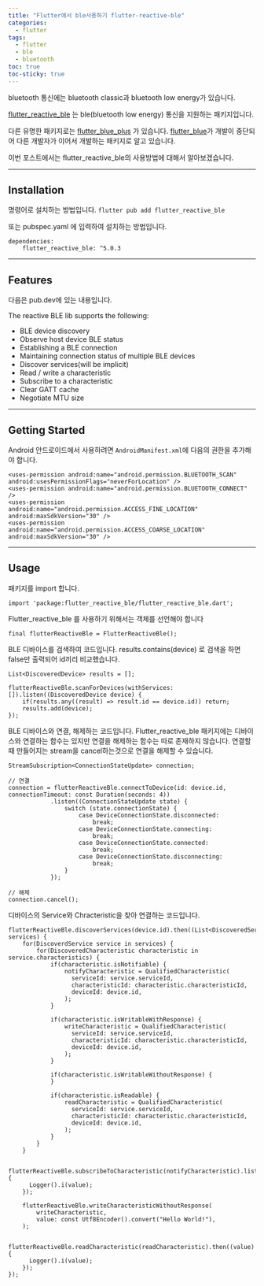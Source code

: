 ```yaml
---
title: "Flutter에서 ble사용하기 flutter-reactive-ble"
categories:
  - flutter
tags:
  - flutter
  - ble
  - bluetooth
toc: true
toc-sticky: true
---
```


bluetooth 통신에는 bluetooth classic과 bluetooth low energy가 있습니다.

[flutter_reactive_ble](https://pub.dev/packages/flutter_reactive_ble) 는 ble(bluetooth low energy) 통신을 지원하는 패키지입니다.

다른 유명한 패키지로는 [flutter_blue_plus](https://pub.dev/packages/flutter_blue_plus) 가 있습니다. [flutter_blue](https://pub.dev/packages/flutter_blue)가 개발이 중단되어 다른 개발자가 이어서 개발하는 패키지로 알고 있습니다.

이번 포스트에서는 flutter_reactive_ble의 사용방법에 대해서 알아보겠습니다.

---

## Installation

명령어로 설치하는 방법입니다.
`flutter pub add flutter_reactive_ble`

또는 pubspec.yaml 에 입력하여 설치하는 방법입니다.

```
dependencies:
    flutter_reactive_ble: ^5.0.3
```

---

## Features

다음은 pub.dev에 있는 내용입니다.

The reactive BLE lib supports the following:

- BLE device discovery
- Observe host device BLE status
- Establishing a BLE connection
- Maintaining connection status of multiple BLE devices
- Discover services(will be implicit)
- Read / write a characteristic
- Subscribe to a characteristic
- Clear GATT cache
- Negotiate MTU size

---

## Getting Started

Android
안드로이드에서 사용하려면 `AndroidManifest.xml`에 다음의 권한을 추가해야 합니다.

```
<uses-permission android:name="android.permission.BLUETOOTH_SCAN" android:usesPermissionFlags="neverForLocation" />
<uses-permission android:name="android.permission.BLUETOOTH_CONNECT" />
<uses-permission android:name="android.permission.ACCESS_FINE_LOCATION" android:maxSdkVersion="30" />
<uses-permission android:name="android.permission.ACCESS_COARSE_LOCATION" android:maxSdkVersion="30" />
```

---

## Usage

패키지를 import 합니다.

```
import 'package:flutter_reactive_ble/flutter_reactive_ble.dart';
```

Flutter_reactive_ble 를 사용하기 위해서는 객체를 선언해야 합니다

```
final flutterReactiveBle = FlutterReactiveBle();
```

BLE 디바이스를 검색하여 코드입니다.
results.contains(device) 로 검색을 하면 false만 출력되어 id끼리 비교했습니다.

```
List<DiscoveredDevice> results = [];

flutterReactiveBle.scanForDevices(withServices: []).listen((DiscoveredDevice device) {
    if(results.any((result) => result.id == device.id)) return;
    results.add(device);
});
```

BLE 디바이스와 연결, 해제하는 코드입니다.
Flutter_reactive_ble 패키지에는 디바이스와 연결하는 함수는 있지만 연결을 해제하는 함수는 따로 존재하지 않습니다.
연결할 때 만들어지는 stream을 cancel하는것으로 연결을 해제할 수 있습니다.

```
StreamSubscription<ConnectionStateUpdate> connection;

// 연결
connection = flutterReactiveBle.connectToDevice(id: device.id, connectionTimeout: const Duration(seconds: 4))
            .listen((ConnectionStateUpdate state) {
                switch (state.connectionState) {
                    case DeviceConnectionState.disconnected:
                        break;
                    case DeviceConnectionState.connecting:
                        break;
                    case DeviceConnectionState.connected:
                        break;
                    case DeviceConnectionState.disconnecting:
                        break;
                }
            });

// 해제
connection.cancel();
```

디바이스의 Service와 Chracteristic을 찾아 연결하는 코드입니다.

```
flutterReactiveBle.discoverServices(device.id).then((List<DiscoveredService> services) {
    for(DiscoverdService service in services) {
        for(DiscoveredCharacteristic characteristic in service.characteristics) {
            if(characteristic.isNotifiable) {
                notifyCharacteristic = QualifiedCharacteristic(
                  serviceId: service.serviceId,
                  characteristicId: characteristic.characteristicId,
                  deviceId: device.id,
                );
            }

            if(characteristic.isWritableWithResponse) {
                writeCharacteristic = QualifiedCharacteristic(
                  serviceId: service.serviceId,
                  characteristicId: characteristic.characteristicId,
                  deviceId: device.id,
                );
            }

            if(characteristic.isWritableWithoutResponse) {
            }

            if(characteristic.isReadable) {
                readCharacteristic = QualifiedCharacteristic(
                  serviceId: service.serviceId,
                  characteristicId: characteristic.characteristicId,
                  deviceId: device.id,
                );
            }
        }
    }

    flutterReactiveBle.subscribeToCharacteristic(notifyCharacteristic).listen((value) {
      Logger().i(value);
    });

    flutterReactiveBle.writeCharacteristicWithoutResponse(
        writeCharacteristic,
        value: const Utf8Encoder().convert("Hello World!"),
    );

    flutterReactiveBle.readCharacteristic(readCharacteristic).then((value) {
      Logger().i(value);
    });
});
```